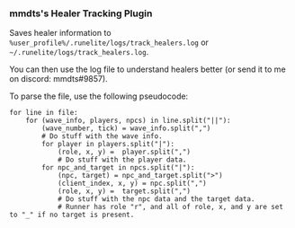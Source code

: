 ### mmdts's Healer Tracking Plugin


Saves healer information to `%user_profile%/.runelite/logs/track_healers.log` or `~/.runelite/logs/track_healers.log`.

You can then use the log file to understand healers better (or send it to me on discord: mmdts#9857).

To parse the file, use the following pseudocode:

```
for line in file:
    for (wave_info, players, npcs) in line.split("||"):
        (wave_number, tick) = wave_info.split(",")
        # Do stuff with the wave info.
        for player in players.split("|"):
            (role, x, y) =  player.split(",")
            # Do stuff with the player data.
        for npc_and_target in npcs.split("|"):
            (npc, target) = npc_and_target.split(">")
            (client_index, x, y) = npc.split(",")
            (role, x, y) =  target.split(",")
            # Do stuff with the npc data and the target data.
            # Runner has role "r", and all of role, x, and y are set to "_" if no target is present.
```

